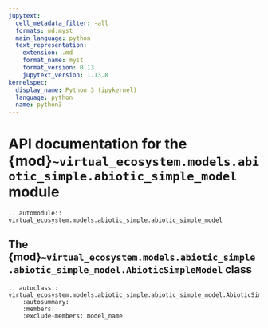 ```yaml
---
jupytext:
  cell_metadata_filter: -all
  formats: md:myst
  main_language: python
  text_representation:
    extension: .md
    format_name: myst
    format_version: 0.13
    jupytext_version: 1.13.8
kernelspec:
  display_name: Python 3 (ipykernel)
  language: python
  name: python3
---
```


<!-- markdownlint-disable-next-line  MD013 -->
# API documentation for the {mod}`~virtual_ecosystem.models.abiotic_simple.abiotic_simple_model` module

```{eval-rst}
.. automodule:: virtual_ecosystem.models.abiotic_simple.abiotic_simple_model
```

<!-- markdownlint-disable-next-line  MD013 -->
## The {mod}`~virtual_ecosystem.models.abiotic_simple.abiotic_simple_model.AbioticSimpleModel` class

```{eval-rst}
.. autoclass:: virtual_ecosystem.models.abiotic_simple.abiotic_simple_model.AbioticSimpleModel
    :autosummary:
    :members:
    :exclude-members: model_name
```
